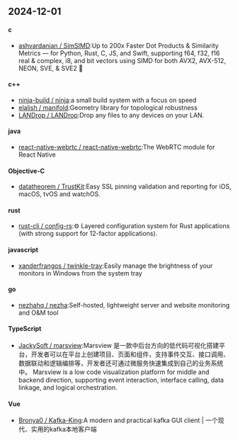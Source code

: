 ## 2024-12-01
#### c
* [ashvardanian / SimSIMD](https://github.com/ashvardanian/SimSIMD):Up to 200x Faster Dot Products & Similarity Metrics — for Python, Rust, C, JS, and Swift, supporting f64, f32, f16 real & complex, i8, and bit vectors using SIMD for both AVX2, AVX-512, NEON, SVE, & SVE2 📐
#### c++
* [ninja-build / ninja](https://github.com/ninja-build/ninja):a small build system with a focus on speed
* [elalish / manifold](https://github.com/elalish/manifold):Geometry library for topological robustness
* [LANDrop / LANDrop](https://github.com/LANDrop/LANDrop):Drop any files to any devices on your LAN.
#### java
* [react-native-webrtc / react-native-webrtc](https://github.com/react-native-webrtc/react-native-webrtc):The WebRTC module for React Native
#### Objective-C
* [datatheorem / TrustKit](https://github.com/datatheorem/TrustKit):Easy SSL pinning validation and reporting for iOS, macOS, tvOS and watchOS.
#### rust
* [rust-cli / config-rs](https://github.com/rust-cli/config-rs):⚙️ Layered configuration system for Rust applications (with strong support for 12-factor applications).
#### javascript
* [xanderfrangos / twinkle-tray](https://github.com/xanderfrangos/twinkle-tray):Easily manage the brightness of your monitors in Windows from the system tray
#### go
* [nezhahq / nezha](https://github.com/nezhahq/nezha):Self-hosted, lightweight server and website monitoring and O&M tool
#### TypeScript
* [JackySoft / marsview](https://github.com/JackySoft/marsview):Marsview 是一款中后台方向的低代码可视化搭建平台，开发者可以在平台上创建项目、页面和组件，支持事件交互、接口调用、数据联动和逻辑编排等，开发者还可通过微服务快速集成到自己的业务系统中。 Marsview is a low code visualization platform for middle and backend direction, supporting event interaction, interface calling, data linkage, and logical orchestration.
#### Vue
* [Bronya0 / Kafka-King](https://github.com/Bronya0/Kafka-King):A modern and practical kafka GUI client | 一个现代、实用的kafka本地客户端
